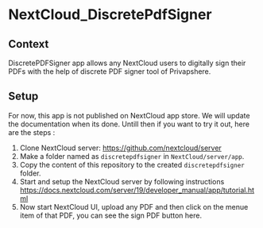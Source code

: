 # NextCloud_DiscretePdfSigner

## Context
DiscretePDFSigner app allows any NextCloud users to digitally sign their PDFs with the help of discrete PDF signer tool of Privapshere.

## Setup
For now, this app is not published on NextCloud app store. We will update the documentation when its done. 
Untill then if you want to try it out, here are the steps :
1. Clone NextCloud server: https://github.com/nextcloud/server 
2. Make a folder named as `discretepdfsigner` in `NextCloud/server/app`.
3. Copy the content of this repository to the created `discretepdfsigner` folder.
4. Start and setup the NextCloud server by following instructions https://docs.nextcloud.com/server/19/developer_manual/app/tutorial.html
5. Now start NextCloud UI, upload any PDF and then click on the menue item of that PDF, you can see the sign PDF button here.



